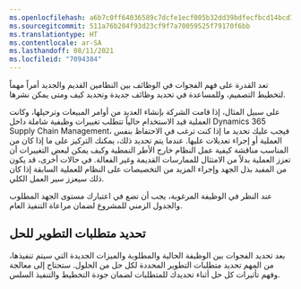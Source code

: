 ```yaml
---
ms.openlocfilehash: a6b7c0ff64036589c7dcfe1ecf005b32dd39bdfecfbcd14bcd1e287bf486014b
ms.sourcegitcommit: 511a76b204f93d23cf9f7a70059525f79170f6bb
ms.translationtype: HT
ms.contentlocale: ar-SA
ms.lasthandoff: 08/11/2021
ms.locfileid: "7094384"
---
```

تعد القدرة على فهم الفجوات في الوظائف بين النظامين القديم والجديد أمراً مهماً لتخطيط التصميم، وللمساعدة في تحديد وظائف جديدة وتحديد كيف ومتى يمكن نشرها.

على سبيل المثال، إذا قامت الشركة بإنشاء العديد من أوامر المبيعات وترحيلها، وكانت العملية قيد الاستخدام حالياً تتطلب تغييرات وظيفية شاملة داخل Dynamics 365 Supply Chain Management، فيجب عليك تحديد ما إذا كنت ترغب في الاحتفاظ بنفس العملية أو إجراء تعديلات عليها. عندما يتم تحديد ذلك، يمكنك التركيز على ما إذا كان من المناسب مناقشة كيفية عمل النظام خارج الأطر النمطية وكيف يمكن لبعض التغييرات أن تعزز العملية بدلاً من الامتثال للممارسات القديمة وغير الفعالة. في حالات أخرى، قد يكون من المفيد بذل الجهد وإجراء المزيد من التخصيصات على النظام للعملية السابقة إذا كان ذلك سيعزز سير العمل الكلي.

عند النظر في الوظيفة المرغوبة، يجب أن تضع في اعتبارك مستوى الجهد المطلوب والجدول الزمني للمشروع لضمان مراعاة التنفيذ العام.

## <a name="identify-the-development-requirements-for-the-solution"></a>تحديد متطلبات التطوير للحل
 

بعد تحديد الفجوات بين الوظيفة الحالية والمطلوبة والميزات الجديدة التي سيتم تنفيذها، من المهم تحديد متطلبات التطوير المحددة لكل حل من الحلول. ستحتاج إلى معالجة وفهم تأثيرات كل حل أثناء تحديدك للمتطلبات لضمان جودة التخطيط والتنفيذ السلس.
 
